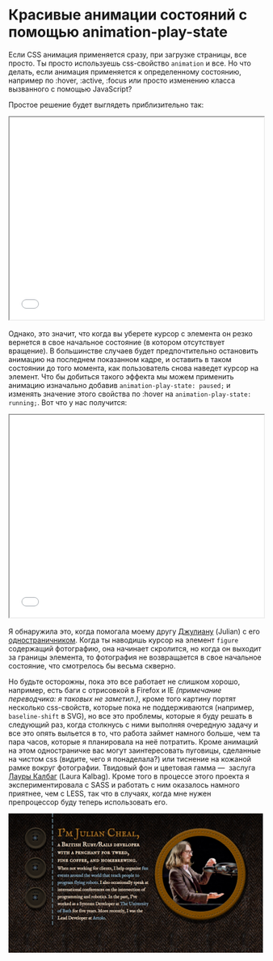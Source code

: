 # Красивые анимации состояний с помощью animation-play-state

Если CSS анимация применяется сразу, при загрузке страницы, все просто. Ты просто 
используешь css-свойство `animation` и все. Но что делать, если анимация 
применяется к определенному состоянию, например по :hover, :active, :focus или
просто изменению класса вызванного с помощью JavaScript?

Простое решение будет выглядеть приблизительно так:

<iframe src="//dabblet.com/gist/9786900" width="100%" height="400"></iframe>

Однако, это значит, что когда вы уберете курсор с элемента он резко вернется в 
свое начальное состояние (в котором отсутствует вращение). В большинстве случаев
будет предпочтительно остановить анимацию на последнем показанном кадре, и оставить
в таком состоянии до того момента, как пользователь снова наведет курсор на элемент.
Что бы добиться такого эффекта мы можем применить анимацию изначально добавив 
`animation-play-state: paused;` и изменять значение этого свойства по :hover на
`animation-play-state: running;`. Вот что у нас получится:

<iframe src="//dabblet.com/gist/9787052" width="100%" height="400"></iframe>

Я обнаружила это, когда помогала моему другу [Джулиану][1] (Julian) с его 
[одностраничником][2]. Когда ты наводишь курсор на элемент `figure` содержащий 
фотографию, она начинает скролится, но когда он выходит за границы элемента, 
то фотография не возвращается в свое начальное состояние, что смотрелось бы 
весьма скверно.


Но будьте осторожны, пока это все работает не слишком хорошо, например, есть баги 
с отрисовкой в Firefox и IE *(примечание переводчика: я таковых не заметил.)*, 
кроме того картину портят несколько css-свойств, которые пока не поддерживаются 
(например, `baseline-shift` в SVG), но все это проблемы, которые я буду решать
в следующий раз, когда столкнусь с ними выполняя очередную задачу и все это 
опять выльется в то, что работа займет намного больше, чем та пара часов, которые
я планировала на неё потратить. Кроме анимаций на этом одностраничке вас могут
заинтересовать пуговицы, сделанные на чистом css (видите, чего я понаделала?) или
тиснение на кожаной рамке вокруг фотографии. Твидовый фон и цветовая гамма — 
заслуга [Лауры Калбаг][3] (Laura Kalbag). Кроме того в процессе этого проекта
я экспериментировала с SASS и работать с ним оказалось намного приятнее, чем с 
LESS, так что в случаях, когда мне нужен препроцессор буду теперь использовать
его.


![Screenshot][4]

 [1]: http://twitter.com/juliancheal
 [2]: http://juliancheal.co.uk
 [3]: https://twitter.com/laurakalbag
 [4]: img/Screen-Shot-2014-01-09-at-14.45.40--1024x558.png
